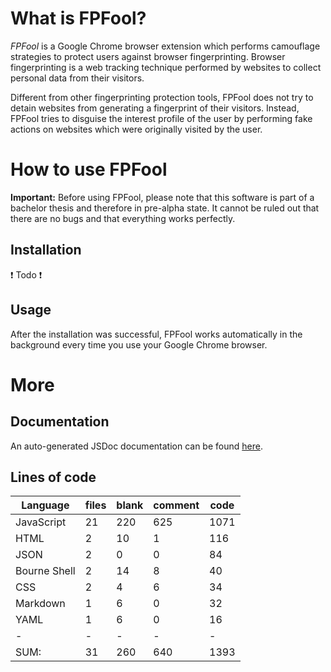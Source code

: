 # What is FPFool?
_FPFool_ is a Google Chrome browser extension which performs camouflage strategies to protect
users against browser fingerprinting. Browser fingerprinting is a web tracking technique
performed by websites to collect personal data from their visitors.

Different from other fingerprinting protection tools, FPFool does not try to detain websites
from generating a fingerprint of their visitors. Instead, FPFool tries to disguise the
interest profile of the user by performing fake actions on websites which were originally
visited by the user.

# How to use FPFool
**Important:** Before using FPFool, please note that this software is part of a bachelor
thesis and therefore in pre-alpha state. It cannot be ruled out that there are no bugs and that
everything works perfectly.

## Installation
:exclamation: Todo :exclamation:

## Usage
After the installation was successful, FPFool works automatically in the background every time
you use your Google Chrome browser.

# More
## Documentation
An auto-generated JSDoc documentation can be found [here](https://malte311.github.io/FPFool/).

## Lines of code

|Language                     |files          |blank        |comment           |code|
|-----------------------------|---------------|-------------|------------------|----|
|JavaScript                   |   21          |  220        |    625           |1071|
|HTML                         |    2          |   10        |      1           | 116|
|JSON                         |    2          |    0        |      0           |  84|
|Bourne Shell                 |    2          |   14        |      8           |  40|
|CSS                          |    2          |    4        |      6           |  34|
|Markdown                     |    1          |    6        |      0           |  32|
|YAML                         |    1          |    6        |      0           |  16|
|-                            |-              |-            |-                 |-   |
|SUM:                         |   31          |  260        |    640           |1393|
